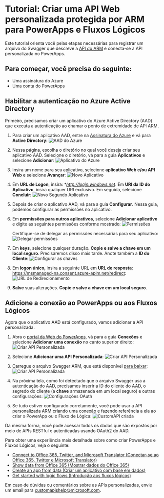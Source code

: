 <properties
	pageTitle="Tutorial: Criar uma API personalizada usando o Azure Resource Manager no PowerApps e nos Fluxos Lógicos | Microsoft Azure"
	description="Tutorial do Azure Resource Manager para criar uma API personalizada no PowerApps e nos Fluxos Lógicos"
	services=""
    suite="powerapps"
	documentationCenter="" 
	authors="sunaysv"
	manager="erikre"
	editor=""/>

<tags
   ms.service="powerapps"
   ms.devlang="na"
   ms.topic="article"
   ms.tgt_pltfrm="na"
   ms.workload="na" 
   ms.date="04/12/2016"
   ms.author="mandia"/>


# Tutorial: Criar uma API Web personalizada protegida por ARM para PowerApps e Fluxos Lógicos 

Este tutorial orienta você pelas etapas necessárias para registrar um arquivo do Swagger que descreve a [API do ARM][6] e conecta-se à API personalizada no PowerApps.

## Para começar, você precisa do seguinte:

- Uma assinatura do Azure
- Uma conta do PowerApps

## Habilitar a autenticação no Azure Active Directory

Primeiro, precisamos criar um aplicativo do Azure Active Directory (AAD) que executa a autenticação ao chamar o ponto de extremidade de API ARM.

1. Para criar um aplicativo AAD, entre na [Assinatura do Azure][7] e vá para **Active Directory**: ![](./media/powerapps-azure-resource-manager-tutorial/azureaad.png "AAD do Azure")  

2. Nessa página, escolha o diretório no qual você deseja criar seu aplicativo AAD. Selecione o diretório, vá para a guia **Aplicativos** e selecione **Adicionar**: ![](./media/powerapps-azure-resource-manager-tutorial/azureapplication.png "Aplicativo do Azure")

3. Insira um nome para seu aplicativo, selecione **aplicativo Web e/ou API Web** e selecione **Avançar**: ![](./media/powerapps-azure-resource-manager-tutorial/newapplication.png "Novo Aplicativo")

4. Em **URL de Logon**, insira: **http://login.windows.net*. Em **URI da ID do Aplicativo**, insira qualquer URI exclusivo. Em seguida, selecione **Concluir**: ![](./media/powerapps-azure-resource-manager-tutorial/newapplication2.png "Novo Segundo Aplicativo")

5. Depois de criar o aplicativo AAD, vá para a guia **Configurar**. Nessa guia, podemos configurar as permissões no aplicativo.

6. Em **permissões para outros aplicativos**, selecione **Adicionar aplicativo** e digite as seguintes permissões conforme mostrado: ![](./media/powerapps-azure-resource-manager-tutorial/permissions.png "Permissões")

	Certifique-se de delegar as permissões necessárias para seu aplicativo: ![](./media/powerapps-azure-resource-manager-tutorial/permissions2.png "Delegar permissões")

7. Em **keys**, selecione qualquer duração. **Copie e salve a chave em um local seguro**. Precisaremos disso mais tarde. Anote também a __ID do Cliente__: ![](./media/powerapps-azure-resource-manager-tutorial/configurekeys.png "Configurar as chaves")

8. Em **logon único**, insira a seguinte URL em __URL de resposta__: https://msmanaged-na.consent.azure-apim.net/redirect: ![](./media/powerapps-azure-resource-manager-tutorial/redirecturl.png "URL de Redirecionamento")

9. **Salve** suas alterações. **Copie e salve a chave em um local seguro**.

## Adicione a conexão ao PowerApps ou aos Fluxos Lógicos

Agora que o aplicativo AAD está configurado, vamos adicionar a API personalizada.

1. Abra o [portal da Web do PowerApps][1], vá para a guia **Conexões** e selecione __Adicionar uma conexão__ no canto superior direito: ![](./media/powerapps-azure-resource-manager-tutorial/createnewconnection.png "Criar API Personalizada")  

2. Selecione __Adicionar uma API Personalizada__: ![](./media/powerapps-azure-resource-manager-tutorial/connecttocustomapi.png "Criar API Personalizada")

3. Carregue o arquivo Swagger ARM, que está disponível [para baixar][8]\: ![](./media/powerapps-azure-resource-manager-tutorial/createcustom.png "Criar API Personalizada")

4. Na próxima tela, como foi detectado que o arquivo Swagger usa a autenticação do AAD, precisamos inserir a ID do cliente do AAD, o segredo do cliente (a **chave** armazenada em um local seguro) e outras configurações: ![](./media/powerapps-azure-resource-manager-tutorial/oauthsettings.png "Configurações OAuth")

5. Se tudo estiver configurado corretamente, você pode usar a API personalizada ARM criando uma conexão e fazendo referência a ela ao criar o PowerApp ou o Fluxo de Lógica: ![](./media/powerapps-azure-resource-manager-tutorial/createdcustomapi.png "CustomAPI criada")

Da mesma forma, você pode acessar todos os dados que são expostos por meio de APIs RESTful e autenticadas usando OAuth2 do AAD.

Para obter uma experiência mais detalhada sobre como criar PowerApps e Fluxos Lógicos, veja o seguinte:

- [Connect to Office 365, Twitter, and Microsoft Translator (Conectar-se ao Office 365, Twitter e Microsoft Translator)][5]
- [Show data from Office 365 (Mostrar dados do Office 365)][4]
- [Create an app from data (Criar um aplicativo com base em dados)][3]
- [Get started with logic flows (Introdução aos fluxos lógicos)][2]

Em caso de dúvidas ou comentários sobre as APIs personalizadas, envie um email para [customapishelp@microsoft.com](mailto:customapishelp@microsoft.com).


<!--Reference links in article-->
[1]: https://web.powerapps.com
[2]: https://powerapps.microsoft.com/tutorials/get-started-logic-flow/
[3]: https://powerapps.microsoft.com/tutorials/get-started-create-from-data/
[4]: https://powerapps.microsoft.com/tutorials/show-office-data/
[5]: https://powerapps.microsoft.com/tutorials/powerapps-api-functions/
[6]: https://msdn.microsoft.com/library/azure/dn790568.aspx
[7]: https://manage.windowsazure.com
[8]: http://pwrappssamples.blob.core.windows.net/samples/AzureResourceManager.json

<!---HONumber=AcomDC_0420_2016-->